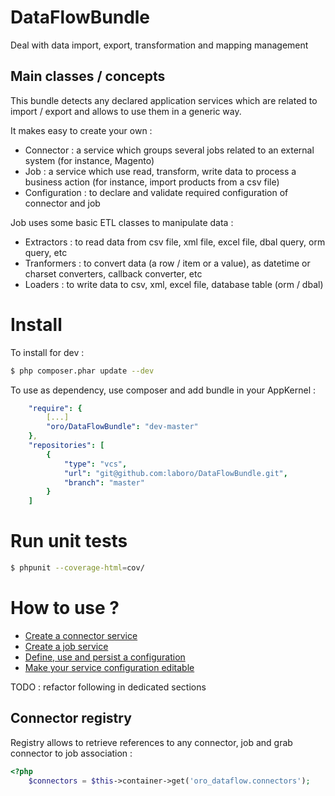 DataFlowBundle
==============

Deal with data import, export, transformation and mapping management

Main classes /  concepts
------------------------

This bundle detects any declared application services which are related to import / export and allows to use them in a generic way.

It makes easy to create your own :
- Connector : a service which groups several jobs related to an external system (for instance, Magento)
- Job : a service which use read, transform, write data to process a business action (for instance, import products from a csv file)
- Configuration : to declare and validate required configuration of connector and job

Job uses some basic ETL classes to manipulate data :
- Extractors : to read data from csv file, xml file, excel file, dbal query, orm query, etc
- Tranformers : to convert data (a row / item or a value), as datetime or charset converters, callback converter, etc
- Loaders : to write data to csv, xml, excel file, database table (orm / dbal)

Install
=======

To install for dev :

```bash
$ php composer.phar update --dev
```
To use as dependency, use composer and add bundle in your AppKernel :

```yaml
    "require": {
        [...]
        "oro/DataFlowBundle": "dev-master"
    },
    "repositories": [
        {
            "type": "vcs",
            "url": "git@github.com:laboro/DataFlowBundle.git",
            "branch": "master"
        }
    ]

```

Run unit tests
==============

```bash
$ phpunit --coverage-html=cov/
```

How to use ?
============

- [Create a connector service](Resources/doc/create_connector.md)
- [Create a job service](Resources/doc/create_job.md)
- [Define, use and persist a configuration](Resources/doc/create_configuration.md)
- [Make your service configuration editable](Resources/doc/configurable_services.md)


TODO : refactor following in dedicated sections


Connector registry
------------------

Registry allows to retrieve references to any connector, job and grab connector to job association :
```php
<?php
    $connectors = $this->container->get('oro_dataflow.connectors');
```



